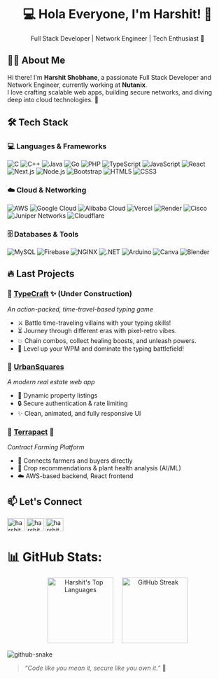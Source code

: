 <h1 align="center">💻 Hola Everyone, I'm Harshit! 👋</h1>

<p align="center">
Full Stack Developer | Network Engineer | Tech Enthusiast 🚀
</p>



## 👨‍💻 About Me

Hi there! I'm **Harshit Shobhane**, a passionate Full Stack Developer and Network Engineer, currently working at **Nutanix**.  
I love crafting scalable web apps, building secure networks, and diving deep into cloud technologies. 🚀


## 🛠️ Tech Stack

### 💻 Languages & Frameworks
![C](https://img.shields.io/badge/C-%2300599C.svg?style=for-the-badge&logo=c&logoColor=white) 
![C++](https://img.shields.io/badge/C++-%2300599C.svg?style=for-the-badge&logo=c%2B%2B&logoColor=white) 
![Java](https://img.shields.io/badge/Java-%23ED8B00.svg?style=for-the-badge&logo=openjdk&logoColor=white)
![Go](https://img.shields.io/badge/Go-%2300ADD8.svg?style=for-the-badge&logo=go&logoColor=white)
![PHP](https://img.shields.io/badge/PHP-%23777BB4.svg?style=for-the-badge&logo=php&logoColor=white)
![TypeScript](https://img.shields.io/badge/TypeScript-%23007ACC.svg?style=for-the-badge&logo=typescript&logoColor=white)
![JavaScript](https://img.shields.io/badge/JavaScript-%23323330.svg?style=for-the-badge&logo=javascript&logoColor=%23F7DF1E)
![React](https://img.shields.io/badge/React-%2320232a.svg?style=for-the-badge&logo=react&logoColor=61DAFB)
![Next.js](https://img.shields.io/badge/Next-black?style=for-the-badge&logo=next.js&logoColor=white)
![Node.js](https://img.shields.io/badge/Node.js-6DA55F?style=for-the-badge&logo=node.js&logoColor=white)
![Bootstrap](https://img.shields.io/badge/Bootstrap-%238511FA.svg?style=for-the-badge&logo=bootstrap&logoColor=white)
![HTML5](https://img.shields.io/badge/HTML5-%23E34F26.svg?style=for-the-badge&logo=html5&logoColor=white)
![CSS3](https://img.shields.io/badge/CSS3-%231572B6.svg?style=for-the-badge&logo=css3&logoColor=white)

### ☁️ Cloud & Networking
![AWS](https://img.shields.io/badge/AWS-%23FF9900.svg?style=for-the-badge&logo=amazon-aws&logoColor=white) 
![Google Cloud](https://img.shields.io/badge/Google%20Cloud-%234285F4.svg?style=for-the-badge&logo=google-cloud&logoColor=white)
![Alibaba Cloud](https://img.shields.io/badge/AlibabaCloud-%23FF6701.svg?style=for-the-badge&logo=alibabacloud&logoColor=white)
![Vercel](https://img.shields.io/badge/Vercel-%23000000.svg?style=for-the-badge&logo=vercel&logoColor=white)
![Render](https://img.shields.io/badge/Render-%2346E3B7.svg?style=for-the-badge&logo=render&logoColor=white)
![Cisco](https://img.shields.io/badge/Cisco-%230073B0.svg?style=for-the-badge&logo=cisco&logoColor=white)
![Juniper Networks](https://img.shields.io/badge/Juniper-%230073B0.svg?style=for-the-badge&logo=juniper-networks&logoColor=white)
![Cloudflare](https://img.shields.io/badge/Cloudflare-F38020?style=for-the-badge&logo=Cloudflare&logoColor=white)

### 🗄️ Databases & Tools
![MySQL](https://img.shields.io/badge/MySQL-4479A1.svg?style=for-the-badge&logo=mysql&logoColor=white)
![Firebase](https://img.shields.io/badge/Firebase-%23FFCA28.svg?style=for-the-badge&logo=firebase&logoColor=white)
![NGINX](https://img.shields.io/badge/Nginx-%23009639.svg?style=for-the-badge&logo=nginx&logoColor=white)
![.NET](https://img.shields.io/badge/.NET-5C2D91?style=for-the-badge&logo=.net&logoColor=white)
![Arduino](https://img.shields.io/badge/Arduino-00979D.svg?style=for-the-badge&logo=arduino&logoColor=white)
![Canva](https://img.shields.io/badge/Canva-%2300C4CC.svg?style=for-the-badge&logo=canva&logoColor=white)
![Blender](https://img.shields.io/badge/Blender-%23F5792A.svg?style=for-the-badge&logo=blender&logoColor=white)



## 🔥 Last Projects

### 🔹 [TypeCraft](https://typecraft-pi.vercel.app) ✨ (Under Construction)
*An action-packed, time-travel-based typing game*  
- ⚔️ Battle time-traveling villains with your typing skills!
- ⏳ Journey through different eras with pixel-retro vibes.
- 💥 Chain combos, collect healing boosts, and unleash powers.
- 🎯 Level up your WPM and dominate the typing battlefield!

### 🔹 [UrbanSquares](https://urban-squares.vercel.app)
*A modern real estate web app*  
- 🏡 Dynamic property listings
- 🔒 Secure authentication & rate limiting
- ✨ Clean, animated, and fully responsive UI

### 🔹 [Terrapact](https://terrapact.vercel.app) 🌾
*Contract Farming Platform*  
- 🤝 Connects farmers and buyers directly
- 🧠 Crop recommendations & plant health analysis (AI/ML)
- ☁️ AWS-based backend, React frontend


## 📫 Let's Connect

<p align="left">
<a href="https://twitter.com/harshitshobhane" target="blank"><img align="center" src="https://raw.githubusercontent.com/rahuldkjain/github-profile-readme-generator/master/src/images/icons/Social/twitter.svg" alt="harshitshobhane" height="30" width="40" /></a>
<a href="https://linkedin.com/in/harshitshobhane" target="blank"><img align="center" src="https://raw.githubusercontent.com/rahuldkjain/github-profile-readme-generator/master/src/images/icons/Social/linked-in-alt.svg" alt="harshitshobhane" height="30" width="40" /></a>
<a href="https://instagram.com/harshitshobhane" target="blank"><img align="center" src="https://raw.githubusercontent.com/rahuldkjain/github-profile-readme-generator/master/src/images/icons/Social/instagram.svg" alt="harshitshobhane" height="30" width="40" /></a>
</p>


# 📊 GitHub Stats:<div align="center">

<p align="center">
 
  <img src="https://github-readme-stats.vercel.app/api/top-langs/?username=harshitshobhane&theme=blue-green&show_icons=true&hide_border=true&layout=compact" height="150" alt="Harshit's Top Languages" />
 <span>&nbsp;&nbsp;&nbsp;</span> <!-- This adds space between the images -->
  <a href="https://git.io/streak-stats">
    <img src="https://github-readme-streak-stats.herokuapp.com?user=harshitshobhane&theme=whatsapp-dark2" height="150" alt="GitHub Streak" />
  </a>
  
  
</p>

<picture>
  <source media="(prefers-color-scheme: dark)" srcset="https://raw.githubusercontent.com/harshitshobhane/harshitshobhane/output/github-snake-dark.svg" />
  <source media="(prefers-color-scheme: light)" srcset="https://raw.githubusercontent.com/harshitshobhane/harshitshobhane/output/github-snake.svg" />
  <img alt="github-snake" src="https://raw.githubusercontent.com/harshitshobhane/harshitshobhaner/output/github-snake.svg" />
</picture>


> *“Code like you mean it, secure like you own it.”* 🚀
